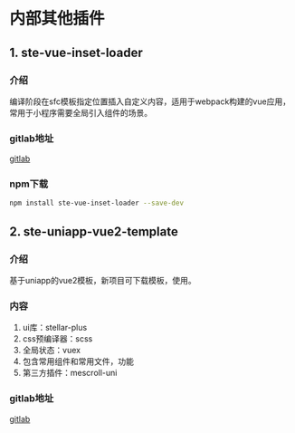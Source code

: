 # 内部其他插件

## 1. ste-vue-inset-loader
### 介绍
编译阶段在sfc模板指定位置插入自定义内容，适用于webpack构建的vue应用，常用于小程序需要全局引入组件的场景。
### gitlab地址
[gitlab](http://172.16.108.253:8001/Mall/ste-vue-inset-loader)
### npm下载
```bash
npm install ste-vue-inset-loader --save-dev
```

## 2. ste-uniapp-vue2-template
### 介绍
基于uniapp的vue2模板，新项目可下载模板，使用。
### 内容
1. ui库：stellar-plus
2. css预编译器：scss
3. 全局状态：vuex
4. 包含常用组件和常用文件，功能
5. 第三方插件：mescroll-uni

### gitlab地址
[gitlab](http://172.16.108.253:8001/Mall/ste-uniapp-vue2-template)
